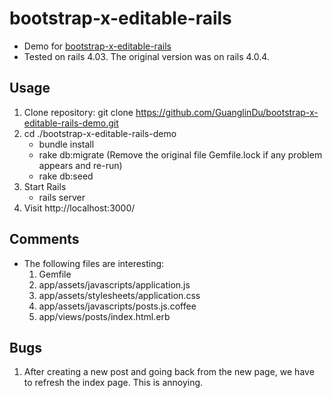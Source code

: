 bootstrap-x-editable-rails
========

* Demo for [bootstrap-x-editable-rails](https://github.com/klenis/bootstrap-x-editable-rails)
* Tested on rails 4.03. The original version was on rails 4.0.4.

Usage
-------
1. Clone repository: git clone https://github.com/GuanglinDu/bootstrap-x-editable-rails-demo.git
2. cd ./bootstrap-x-editable-rails-demo
	* bundle install
	* rake db:migrate (Remove the original file Gemfile.lock if any problem appears and re-run)
	* rake db:seed
3. Start Rails
	* rails server
4. Visit http://localhost:3000/

Comments
-------
* The following files are interesting:
	1. Gemfile
	2. app/assets/javascripts/application.js
	3. app/assets/stylesheets/application.css
	4. app/assets/javascripts/posts.js.coffee
	5. app/views/posts/index.html.erb
 
Bugs
-------
1. After creating a new post and going back from the new page, we have to refresh the index page. This is annoying.
